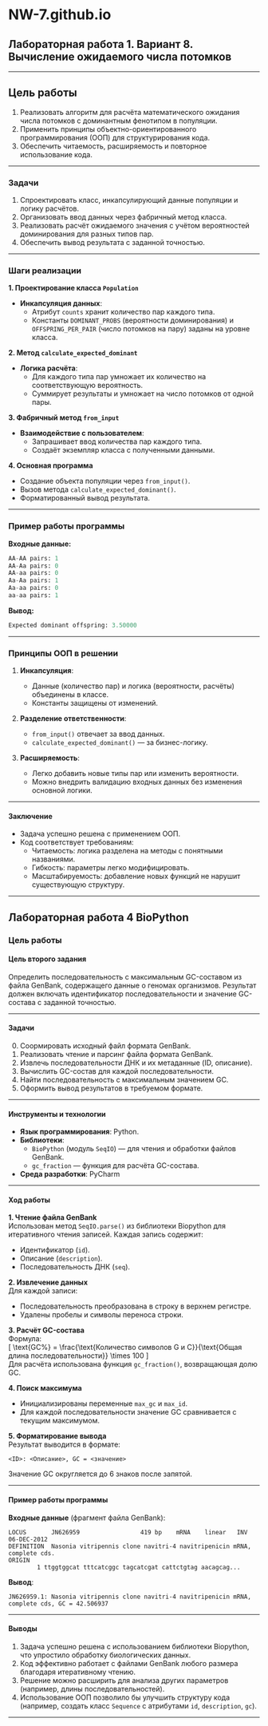 # NW-7.github.io

## Лабораторная работа 1. Вариант 8. Вычисление ожидаемого числа потомков  
---

## **Цель работы**  
1. Реализовать алгоритм для расчёта математического ожидания числа потомков с доминантным фенотипом в популяции.  
2. Применить принципы объектно-ориентированного программирования (ООП) для структурирования кода.  
3. Обеспечить читаемость, расширяемость и повторное использование кода.

---

### **Задачи**  
1. Спроектировать класс, инкапсулирующий данные популяции и логику расчётов.  
2. Организовать ввод данных через фабричный метод класса.  
3. Реализовать расчёт ожидаемого значения с учётом вероятностей доминирования для разных типов пар.  
4. Обеспечить вывод результата с заданной точностью.

---

### **Шаги реализации**  

**1. Проектирование класса `Population`**  
- **Инкапсуляция данных**:  
  - Атрибут `counts` хранит количество пар каждого типа.  
  - Константы `DOMINANT_PROBS` (вероятности доминирования) и `OFFSPRING_PER_PAIR` (число потомков на пару) заданы на уровне класса.  

**2. Метод `calculate_expected_dominant`**  
- **Логика расчёта**:  
  - Для каждого типа пар умножает их количество на соответствующую вероятность.  
  - Суммирует результаты и умножает на число потомков от одной пары.  

**3. Фабричный метод `from_input`**  
- **Взаимодействие с пользователем**:  
  - Запрашивает ввод количества пар каждого типа.  
  - Создаёт экземпляр класса с полученными данными.  

**4. Основная программа**  
- Создание объекта популяции через `from_input()`.  
- Вызов метода `calculate_expected_dominant()`.  
- Форматированный вывод результата.

---

### **Пример работы программы**  
**Входные данные:**  
```python
AA-AA pairs: 1  
AA-Aa pairs: 0  
AA-aa pairs: 0  
Aa-Aa pairs: 1  
Aa-aa pairs: 0  
aa-aa pairs: 1  
```

**Вывод:**  
```python
Expected dominant offspring: 3.50000  
```

---

### **Принципы ООП в решении**  
1. **Инкапсуляция**:  
   - Данные (количество пар) и логика (вероятности, расчёты) объединены в классе.  
   - Константы защищены от изменений.  

2. **Разделение ответственности**:  
   - `from_input()` отвечает за ввод данных.  
   - `calculate_expected_dominant()` — за бизнес-логику.  

3. **Расширяемость**:  
   - Легко добавить новые типы пар или изменить вероятности.  
   - Можно внедрить валидацию входных данных без изменения основной логики.

---

#### **Заключение**  
- Задача успешно решена с применением ООП.  
- Код соответствует требованиям:  
  - Читаемость: логика разделена на методы с понятными названиями.  
  - Гибкость: параметры легко модифицировать.  
  - Масштабируемость: добавление новых функций не нарушит существующую структуру.
---


## Лабораторная работа 4 BioPython
### Цель работы


#### **Цель второго задания**  
Определить последовательность с максимальным GC-составом из файла GenBank, содержащего данные о геномах организмов. Результат должен включать идентификатор последовательности и значение GC-состава с заданной точностью.

---

#### **Задачи**  
0. Соормировать исходный файл формата GenBank.
1. Реализовать чтение и парсинг файла формата GenBank.  
2. Извлечь последовательности ДНК и их метаданные (ID, описание).  
3. Вычислить GC-состав для каждой последовательности.  
4. Найти последовательность с максимальным значением GC.  
5. Оформить вывод результатов в требуемом формате.  

---

#### **Инструменты и технологии**  
- **Язык программирования**: Python.  
- **Библиотеки**:  
  - `BioPython` (модуль `SeqIO`) — для чтения и обработки файлов GenBank.  
  - `gc_fraction` — функция для расчёта GC-состава.  
- **Среда разработки**: PyCharm  

---

#### **Ход работы**  

**1. Чтение файла GenBank**  
Использован метод `SeqIO.parse()` из библиотеки Biopython для итеративного чтения записей. Каждая запись содержит:  
- Идентификатор (`id`).  
- Описание (`description`).  
- Последовательность ДНК (`seq`).  

**2. Извлечение данных**  
Для каждой записи:  
- Последовательность преобразована в строку в верхнем регистре.  
- Удалены пробелы и символы переноса строки.  

**3. Расчёт GC-состава**  
Формула:  
\[
\text{GC\%} = \frac{\text{Количество символов G и C}}{\text{Общая длина последовательности}} \times 100
\]  
Для расчёта использована функция `gc_fraction()`, возвращающая долю GC.  

**4. Поиск максимума**  
- Инициализированы переменные `max_gc` и `max_id`.  
- Для каждой последовательности значение GC сравнивается с текущим максимумом.  

**5. Форматирование вывода**  
Результат выводится в формате:  
```
<ID>: <Описание>, GC = <значение>
```  
Значение GC округляется до 6 знаков после запятой.  

---

#### **Пример работы программы**  
**Входные данные** (фрагмент файла GenBank):  
```genbank
LOCUS       JN626959                 419 bp    mRNA    linear   INV 06-DEC-2012
DEFINITION  Nasonia vitripennis clone navitri-4 navitripenicin mRNA, complete cds.
ORIGIN      
        1 ttggtggcat tttcatcggc tagcatcgat cattctgtag aacagcag...
```  

**Вывод**:  
```
JN626959.1: Nasonia vitripennis clone navitri-4 navitripenicin mRNA, complete cds, GC = 42.506937
```  

---

#### **Выводы**  
1. Задача успешно решена с использованием библиотеки Biopython, что упростило обработку биологических данных.  
2. Код эффективно работает с файлами GenBank любого размера благодаря итеративному чтению.  
3. Решение можно расширить для анализа других параметров (например, длины последовательностей).  
4. Использование ООП позволило бы улучшить структуру кода (например, создать класс `Sequence` с атрибутами `id`, `description`, `gc`).  

--- 
